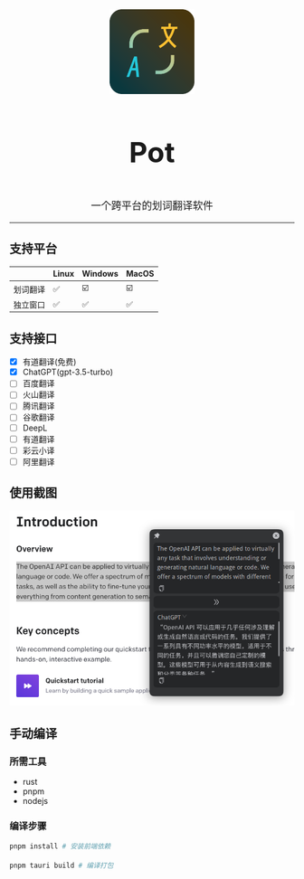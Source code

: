 <div align="center">
    <img width="150" height="150" alt="Logo" src="public/icon.png"/>
    <h3 align="center" style="font-size:50px"><b>Pot</b></h3>
    <p align="center" style="font-size:18px">一个跨平台的划词翻译软件</p>
    <hr>
</div>

## 支持平台

|   |Linux|Windows|MacOS|
| - |-----|-------|-----|
|划词翻译|✅|☑️|☑️|
|独立窗口|✅|✅|✅|

## 支持接口
- [x] 有道翻译(免费)
- [x] ChatGPT(gpt-3.5-turbo)
- [ ] 百度翻译
- [ ] 火山翻译
- [ ] 腾讯翻译
- [ ] 谷歌翻译
- [ ] DeepL
- [ ] 有道翻译
- [ ] 彩云小译
- [ ] 阿里翻译

## 使用截图
![example](asset/example.png)

## 手动编译
### 所需工具
- rust
- pnpm
- nodejs
### 编译步骤
```bash
pnpm install # 安装前端依赖

pnpm tauri build # 编译打包
```